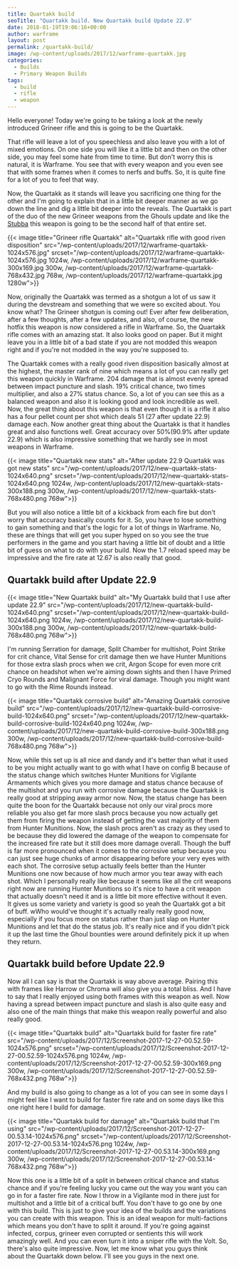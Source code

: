 ```yaml
---
title: Quartakk build
seoTitle: "Quartakk build. New Quartakk build Update 22.9"
date: 2018-01-19T19:06:16+00:00
author: warframe
layout: post
permalink: /quartakk-build/
image: /wp-content/uploads/2017/12/warframe-quartakk.jpg
categories:
  - Builds
  - Primary Weapon Builds
tags:
  - build
  - rifle
  - weapon
---
```

Hello everyone! Today we're going to be taking a look at the newly introduced Grineer rifle and this is going to be the Quartakk.<!--more-->

That rifle will leave a lot of you speechless and also leave you with a lot of mixed emotions. On one side you will like it a little bit and then on the other side, you may feel some hate from time to time. But don't worry this is natural, it is Warframe. You see that with every weapon and you even see that with some frames when it comes to nerfs and buffs. So, it is quite fine for a lot of you to feel that way.

Now, the Quartakk as it stands will leave you sacrificing one thing for the other and I'm going to explain that in a little bit deeper manner as we go down the line and dig a little bit deeper into the reveals. The Quartakk is part of the duo of the new Grineer weapons from the Ghouls update and like the [Stubba](https://warframeblog.com/stubba-build/) this weapon is going to be the second half of that entire set.

{{< image title="Grineer rifle Quartakk" alt="Quartakk rifle with good riven disposition" src="/wp-content/uploads/2017/12/warframe-quartakk-1024x576.jpg" srcset="/wp-content/uploads/2017/12/warframe-quartakk-1024x576.jpg 1024w, /wp-content/uploads/2017/12/warframe-quartakk-300x169.jpg 300w, /wp-content/uploads/2017/12/warframe-quartakk-768x432.jpg 768w, /wp-content/uploads/2017/12/warframe-quartakk.jpg 1280w">}}

Now, originally the Quartakk was termed as a shotgun a lot of us saw it during the devstream and something that we were so excited about. You know what? The Grineer shotgun is coming out! Ever after few deliberation, after a few thoughts, after a few updates, and also, of course, the new hotfix this weapon is now considered a rifle in Warframe. So, the Quartakk rifle comes with an amazing stat. It also looks good on paper. But it might leave you in a little bit of a bad state if you are not modded this weapon right and if you're not modded in the way you're supposed to.

The Quartakk comes with a really good riven disposition basically almost at the highest, the master rank of nine which means a lot of you can really get this weapon quickly in Warframe. 204 damage that is almost evenly spread between impact puncture and slash. 19% critical chance, two times multiplier, and also a 27% status chance. So, a lot of you can see this as a balanced weapon and also it is looking good and look incredible as well. Now, the great thing about this weapon is that even though it is a rifle it also has a four pellet count per shot which deals 51 (27 after update 22.9) damage each. Now another great thing about the Quartakk is that it handles great and also functions well. Great accuracy over 50%(90.9% after update 22.9) which is also impressive something that we hardly see in most weapons in Warframe.

{{< image title="Quartakk new stats" alt="After update 22.9 Quartakk was got new stats" src="/wp-content/uploads/2017/12/new-quartakk-stats-1024x640.png" srcset="/wp-content/uploads/2017/12/new-quartakk-stats-1024x640.png 1024w, /wp-content/uploads/2017/12/new-quartakk-stats-300x188.png 300w, /wp-content/uploads/2017/12/new-quartakk-stats-768x480.png 768w">}}

But you will also notice a little bit of a kickback from each fire but don't worry that accuracy basically counts for it. So, you have to lose something to gain something and that's the logic for a lot of things in Warframe. No, these are things that will get you super hyped on so you see the true performers in the game and you start having a little bit of doubt and a little bit of guess on what to do with your build. Now the 1.7 reload speed may be impressive and the fire rate at 12.67 is also really that good.

## Quartakk build after Update 22.9

{{< image title="New Quartakk build" alt="My Quartakk build that I use after update 22.9" src="/wp-content/uploads/2017/12/new-quartakk-build-1024x640.png" srcset="/wp-content/uploads/2017/12/new-quartakk-build-1024x640.png 1024w, /wp-content/uploads/2017/12/new-quartakk-build-300x188.png 300w, /wp-content/uploads/2017/12/new-quartakk-build-768x480.png 768w">}}

I'm running Serration for damage, Split Chamber for multishot, Point Strike for crit chance, Vital Sense for crit damage then we have Hunter Munitions for those extra slash procs when we crit, Argon Scope for even more crit chance on headshot when we're aiming down sights and then I have Primed Cryo Rounds and Malignant Force for viral damage. Though you might want to go with the Rime Rounds instead.

{{< image title="Quartakk corrosive build" alt="Amazing Quartakk corrosive build" src="/wp-content/uploads/2017/12/new-quartakk-build-corrosive-build-1024x640.png" srcset="/wp-content/uploads/2017/12/new-quartakk-build-corrosive-build-1024x640.png 1024w, /wp-content/uploads/2017/12/new-quartakk-build-corrosive-build-300x188.png 300w, /wp-content/uploads/2017/12/new-quartakk-build-corrosive-build-768x480.png 768w">}}

Now, while this set up is all nice and dandy and it's better than what it used to be you might actually want to go with what I have on config B because of the status change which switches Hunter Munitions for Vigilante Armaments which gives you more damage and status chance because of the multishot and you run with corrosive damage because the Quartakk is really good at stripping away armor now. Now, the status change has been quite the boon for the Quartakk because not only our viral procs more reliable you also get far more slash procs because you now actually get them from firing the weapon instead of getting the vast majority of them from Hunter Munitions. Now, the slash procs aren't as crazy as they used to be because they did lowered the damage of the weapon to compensate for the increased fire rate but it still does more damage overall. Though the buff is far more pronounced when it comes to the corrosive setup because you can just see huge chunks of armor disappearing before your very eyes with each shot. The corrosive setup actually feels better than the Hunter Munitions one now because of how much armor you tear away with each shot. Which I personally really like because it seems like all the crit weapons right now are running Hunter Munitions so it's nice to have a crit weapon that actually doesn't need it and is a little bit more effective without it even. It gives us some variety and variety is good so yeah the Quartakk got a bit of buff. wWho would've thought it's actually really really good now, especially if you focus more on status rather than just slap on Hunter Munitions and let that do the status job. It's really nice and if you didn't pick it up the last time the Ghoul bounties were around definitely pick it up when they return.

## Quartakk build before Update 22.9

Now all I can say is that the Quartakk is way above average. Pairing this with frames like Harrow or Chroma will also give you a total bliss. And I have to say that I really enjoyed using both frames with this weapon as well. Now having a spread between impact puncture and slash is also quite easy and also one of the main things that make this weapon really powerful and also really good.

{{< image title="Quartakk build" alt="Quartakk build for faster fire rate" src="/wp-content/uploads/2017/12/Screenshot-2017-12-27-00.52.59-1024x576.png" srcset="/wp-content/uploads/2017/12/Screenshot-2017-12-27-00.52.59-1024x576.png 1024w, /wp-content/uploads/2017/12/Screenshot-2017-12-27-00.52.59-300x169.png 300w, /wp-content/uploads/2017/12/Screenshot-2017-12-27-00.52.59-768x432.png 768w">}}

And my build is also going to change as a lot of you can see in some days I might feel like I want to build for faster fire rate and on some days like this one right here I build for damage.

{{< image title="Quartakk build for damage" alt="Quartakk build that I'm using" src="/wp-content/uploads/2017/12/Screenshot-2017-12-27-00.53.14-1024x576.png" srcset="/wp-content/uploads/2017/12/Screenshot-2017-12-27-00.53.14-1024x576.png 1024w, /wp-content/uploads/2017/12/Screenshot-2017-12-27-00.53.14-300x169.png 300w, /wp-content/uploads/2017/12/Screenshot-2017-12-27-00.53.14-768x432.png 768w">}}

Now this one is a little bit of a split in between critical chance and status chance and if you're feeling lucky you came out the way you want you can go in for a faster fire rate. Now I throw in a Vigilante mod in there just for multishot and a little bit of a critical buff. You don't have to go one by one with this build. This is just to give your idea of the builds and the variations you can create with this weapon. This is an ideal weapon for multi-factions which means you don't have to split it around. If you're going against infected, corpus, grineer even corrupted or sentients this will work amazingly well. And you can even turn it into a sniper rifle with the Volt. So, there's also quite impressive. Now, let me know what you guys think about the Quartakk down below. I'll see you guys in the next one.
